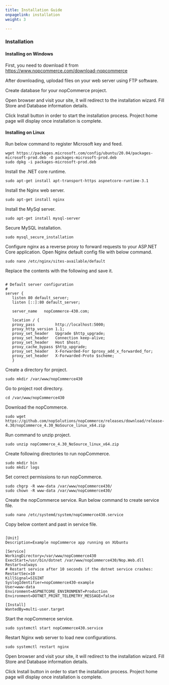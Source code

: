 ```yaml
---
title: Installation Guide
onpagelink: installation
weight: 3

---
```


### **Installation**

#### **Installing on Windows**

First, you need to download it from https://www.nopcommerce.com/download-nopcommerce

After downloading, uplodad files on your web server using FTP software.

Create database for your nopCommerce project.

Open browser and visit your site, it will redirect to the installation wizard. Fill Store and Database information details.

Click Install button in order to start the installation process. Project home page will display once installation is complete.

#### Installing on Linux

Run below command to register Microsoft key and feed.

 ```
wget https://packages.microsoft.com/config/ubuntu/20.04/packages-microsoft-prod.deb -O packages-microsoft-prod.deb
sudo dpkg -i packages-microsoft-prod.deb

```

Install the .NET core runtime.

 ```
sudo apt-get install apt-transport-https aspnetcore-runtime-3.1
```

Install the Nginx web server.

 ```
sudo apt-get install nginx
```

Install the MySql server.

 ```
sudo apt-get install mysql-server
```

Secure MySQL installation.

 ```
sudo mysql_secure_installation
```

Configure nginx as a reverse proxy to forward requests to your ASP.NET Core application. Open Nginx default config file with below command.

 ```
sudo nano /etc/nginx/sites-available/default
```

Replace the contents with the following and save it.

 ```

# Default server configuration
#
server {
    listen 80 default_server;
    listen [::]:80 default_server;

    server_name   nopCommerce-430.com;

    location / {
    proxy_pass         http://localhost:5000;
    proxy_http_version 1.1;
    proxy_set_header   Upgrade $http_upgrade;
    proxy_set_header   Connection keep-alive;
    proxy_set_header   Host $host;
    proxy_cache_bypass $http_upgrade;
    proxy_set_header   X-Forwarded-For $proxy_add_x_forwarded_for;
    proxy_set_header   X-Forwarded-Proto $scheme;
    }

```

Create a directory for project.

 ```
sudo mkdir /var/www/nopCommerce430
```

Go to project root directory.

 ```
cd /var/www/nopCommerce430
```

Download the nopCommerce.

 ```
sudo wget https://github.com/nopSolutions/nopCommerce/releases/download/release-4.30/nopCommerce_4.30_NoSource_linux_x64.zip
```

Run command to unzip project.

 ```
sudo unzip nopCommerce_4.30_NoSource_linux_x64.zip
```

Create following directories to run nopCommerce.

 ```
sudo mkdir bin
sudo mkdir logs

```

Set correct permissions to run nopCommerce.

 ```
sudo chgrp -R www-data /var/www/nopCommerce430/
sudo chown -R www-data /var/www/nopCommerce430/

```

Create the nopCommerce service. Run below command to create service file.

 ```
sudo nano /etc/systemd/system/nopCommerce430.service
```

Copy below content and past in service file.

 ```

[Unit]
Description=Example nopCommerce app running on XUbuntu

[Service]
WorkingDirectory=/var/www/nopCommerce430
ExecStart=/usr/bin/dotnet /var/www/nopCommerce430/Nop.Web.dll
Restart=always
# Restart service after 10 seconds if the dotnet service crashes:
RestartSec=10
KillSignal=SIGINT
SyslogIdentifier=nopCommerce430-example
User=www-data
Environment=ASPNETCORE_ENVIRONMENT=Production
Environment=DOTNET_PRINT_TELEMETRY_MESSAGE=false

[Install]
WantedBy=multi-user.target

```

Start the nopCommerce service.

 ```
sudo systemctl start nopCommerce430.service
```

Restart Nginx web server to load new configurations.

 ```
sudo systemctl restart nginx
```

Open browser and visit your site, it will redirect to the installation wizard. Fill Store and Database information details.

Click Install button in order to start the installation process. Project home page will display once installation is complete.
